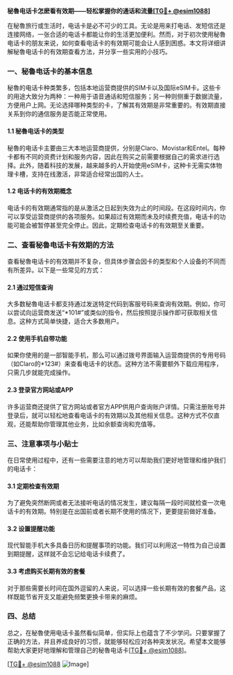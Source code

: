 **秘魯电话卡怎麽看有效期——轻松掌握你的通话和流量[[TG💪+ @esim1088](https://t.me/s/esim1088)]**

在秘魯旅行或生活时，电话卡是必不可少的工具。无论是用来打电话、发短信还是连接网络，一张合适的电话卡都能让你的生活更加便利。然而，对于初次使用秘魯电话卡的朋友来说，如何查看电话卡的有效期可能会让人感到困惑。本文将详细讲解秘魯电话卡的有效期查看方法，并分享一些实用的小技巧。

### 一、秘魯电话卡的基本信息

秘魯的电话卡种类繁多，包括本地运营商提供的SIM卡以及国际eSIM卡。这些卡的用途大致分为两种：一种用于语音通话和短信服务；另一种则侧重于数据流量，方便用户上网。无论选择哪种类型的卡，了解其有效期是非常重要的。有效期直接关系到你的通信服务是否能正常使用。

#### 1.1 秘魯电话卡的类型

秘魯的电话卡主要由三大本地运营商提供，分别是Claro、Movistar和Entel。每种卡都有不同的资费计划和服务内容，因此在购买之前需要根据自己的需求进行选择。此外，随着科技的发展，越来越多的人开始使用eSIM卡，这种卡无需实体物理卡槽，支持在线激活，非常适合经常出国的人士。

#### 1.2 电话卡的有效期概念

电话卡的有效期通常指的是从激活之日起到失效为止的时间段。在这段时间内，你可以享受运营商提供的各项服务。如果超过有效期而未及时续费充值，电话卡的功能可能会被暂停甚至完全停止。因此，定期检查电话卡的有效期至关重要。

### 二、查看秘魯电话卡有效期的方法

查看秘魯电话卡的有效期并不复杂，但具体步骤会因卡的类型和个人设备的不同而有所差异。以下是一些常见的方式：

#### 2.1 通过短信查询

大多数秘魯电话卡都支持通过发送特定代码到客服号码来查询有效期。例如，你可以尝试向运营商发送“*101#”或类似的指令，然后按照提示操作即可获取相关信息。这种方式简单快捷，适合大多数用户。

#### 2.2 使用手机自带功能

如果你使用的是一部智能手机，那么可以通过拨号界面输入运营商提供的专用号码（如Claro的*123#）来查看电话卡的状态。这种方法不需要额外下载应用程序，只需几步就能完成操作。

#### 2.3 登录官方网站或APP

许多运营商还提供了官方网站或者官方APP供用户查询账户详情。只需注册账号并登录后，就可以轻松地查看电话卡的有效期以及其他相关信息。这种方式不仅直观，还能帮助你管理其他业务，比如余额查询和充值等。

### 三、注意事项与小贴士

在日常使用过程中，还有一些需要注意的地方可以帮助我们更好地管理和维护我们的电话卡：

#### 3.1 定期检查有效期

为了避免突然断网或者无法接听电话的情况发生，建议每隔一段时间就检查一次电话卡的有效期。特别是在出国前或者长期不使用的情况下，更要提前做好准备。

#### 3.2 设置提醒功能

现代智能手机大多具备日历和提醒事项的功能。我们可以利用这一特性为自己设置到期提醒，这样就不会忘记给电话卡续费了。

#### 3.3 考虑购买长期有效的套餐

对于那些需要长时间在国外逗留的人来说，可以选择一些长期有效的套餐产品，这样既能节省开支又能避免频繁更换卡带来的麻烦。

### 四、总结

总之，在秘魯使用电话卡虽然看似简单，但实际上也蕴含了不少学问。只要掌握了正确的方法，并且养成良好的习惯，就能够轻松应对各种突发状况。希望本文能够帮助大家更好地理解和管理自己的秘魯电话卡[[TG💪+ @esim1088](https://t.me/s/esim1088)]。

[[TG💪+ @esim1088](https://t.me/s/esim1088) ![Image](https://i.postimg.cc/4NQfJmqS/Snipaste-2025-05-13-00-14-12.png)]